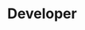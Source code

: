 ---
first-name: Francis
last-name: Espineda
nickname: Francis
title: Developer
position: developer
project:
  - digital-twin
  - EON
---